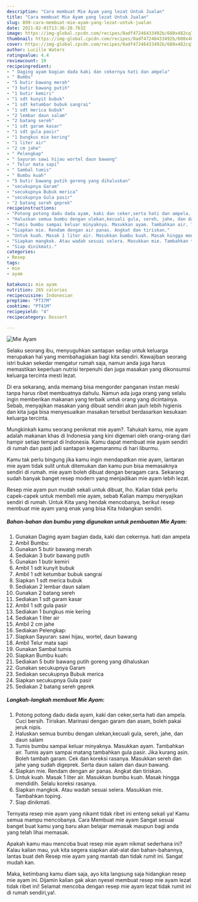 ```yaml
---
description: "Cara membuat Mie Ayam yang lezat Untuk Jualan"
title: "Cara membuat Mie Ayam yang lezat Untuk Jualan"
slug: 899-cara-membuat-mie-ayam-yang-lezat-untuk-jualan
date: 2021-02-01T13:36:20.763Z
image: https://img-global.cpcdn.com/recipes/0adf47246433492b/680x482cq70/mie-ayam-foto-resep-utama.jpg
thumbnail: https://img-global.cpcdn.com/recipes/0adf47246433492b/680x482cq70/mie-ayam-foto-resep-utama.jpg
cover: https://img-global.cpcdn.com/recipes/0adf47246433492b/680x482cq70/mie-ayam-foto-resep-utama.jpg
author: Lucille Waters
ratingvalue: 4.4
reviewcount: 10
recipeingredient:
- " Daging ayam bagian dada kaki dan cekernya hati dan ampela"
- " Bumbu"
- "5 butir bawang merah"
- "3 butir bawang putih"
- "1 butir kemiri"
- "1 sdt kunyit bubuk"
- "1 sdt ketumbar bubuk sangrai"
- "1 sdt merica bubuk"
- "2 lembar daun salam"
- "2 batang sereh"
- "1 sdt garam kasar"
- "1 sdt gula pasir"
- "1 bungkus mie kering"
- "1 liter air"
- "2 cm jahe"
- " Pelengkap"
- " Sayuran sawi hijau wortel daun bawang"
- " Telur mata sapi"
- " Sambal tumis"
- " Bumbu kuah"
- "5 butir bawang putih goreng yang dihaluskan"
- "secukupnya Garam"
- "secukupnya Bubuk merica"
- "secukupnya Gula pasir"
- "2 batang sereh geprek"
recipeinstructions:
- "Potong potong dadu dada ayam, kaki dan ceker,serta hati dan ampela. Cuci bersih. Tiriskan. Marinasi dengan garam dan asam, boleh pakai jeruk nipis."
- "Haluskan semua bumbu dengan ulekan,kecuali gula, sereh, jahe, dan daun salam"
- "Tumis bumbu sampai keluar minyaknya. Masukkan ayam. Tambahkan air. Tumis ayam sampai matang tambahkan gula pasir. Jika kurang asin. Boleh tambah garam. Cek dan koreksi rasanya. Masukkan sereh dan jahe yang sudah digeprek. Serta daun salam dan daun bawang."
- "Siapkan mie. Rendam dengan air panas. Angkat dan tiriskan."
- "Untuk kuah. Masak 1 liter air. Masukkan bumbu kuah. Masak hingga mendidih. Selalu koreksi rasanya."
- "Siapkan mangkok. Atau wadah sesuai selera. Masukkan mie. Tambahkan toping."
- "Siap dinikmati."
categories:
- Resep
tags:
- mie
- ayam

katakunci: mie ayam 
nutrition: 265 calories
recipecuisine: Indonesian
preptime: "PT37M"
cooktime: "PT41M"
recipeyield: "4"
recipecategory: Dessert

---
```



![Mie Ayam](https://img-global.cpcdn.com/recipes/0adf47246433492b/680x482cq70/mie-ayam-foto-resep-utama.jpg)

Selaku seorang ibu, menyuguhkan santapan sedap untuk keluarga merupakan hal yang membahagiakan bagi kita sendiri. Kewajiban seorang istri bukan sekedar mengatur rumah saja, namun anda juga harus memastikan keperluan nutrisi terpenuhi dan juga masakan yang dikonsumsi keluarga tercinta mesti lezat.

Di era  sekarang, anda memang bisa mengorder panganan instan meski tanpa harus ribet membuatnya dahulu. Namun ada juga orang yang selalu ingin memberikan makanan yang terbaik untuk orang yang dicintainya. Sebab, menyajikan masakan yang dibuat sendiri akan jauh lebih higienis dan kita juga bisa menyesuaikan masakan tersebut berdasarkan kesukaan keluarga tercinta. 



Mungkinkah kamu seorang penikmat mie ayam?. Tahukah kamu, mie ayam adalah makanan khas di Indonesia yang kini digemari oleh orang-orang dari hampir setiap tempat di Indonesia. Kamu dapat membuat mie ayam sendiri di rumah dan pasti jadi santapan kegemaranmu di hari liburmu.

Kamu tak perlu bingung jika kamu ingin mendapatkan mie ayam, lantaran mie ayam tidak sulit untuk ditemukan dan kamu pun bisa memasaknya sendiri di rumah. mie ayam boleh dibuat dengan beragam cara. Sekarang sudah banyak banget resep modern yang menjadikan mie ayam lebih lezat.

Resep mie ayam pun mudah sekali untuk dibuat, lho. Kalian tidak perlu capek-capek untuk membeli mie ayam, sebab Kalian mampu menyajikan sendiri di rumah. Untuk Kita yang hendak mencobanya, berikut resep membuat mie ayam yang enak yang bisa Kita hidangkan sendiri.

<!--inarticleads1-->

##### Bahan-bahan dan bumbu yang digunakan untuk pembuatan Mie Ayam:

1. Gunakan  Daging ayam bagian dada, kaki dan cekernya. hati dan ampela
1. Ambil  Bumbu:
1. Gunakan 5 butir bawang merah
1. Sediakan 3 butir bawang putih
1. Gunakan 1 butir kemiri
1. Ambil 1 sdt kunyit bubuk
1. Ambil 1 sdt ketumbar bubuk sangrai
1. Siapkan 1 sdt merica bubuk
1. Sediakan 2 lembar daun salam
1. Gunakan 2 batang sereh
1. Sediakan 1 sdt garam kasar
1. Ambil 1 sdt gula pasir
1. Sediakan 1 bungkus mie kering
1. Sediakan 1 liter air
1. Ambil 2 cm jahe
1. Sediakan  Pelengkap:
1. Siapkan  Sayuran: sawi hijau, wortel, daun bawang
1. Ambil  Telur mata sapi
1. Gunakan  Sambal tumis
1. Siapkan  Bumbu kuah:
1. Sediakan 5 butir bawang putih goreng yang dihaluskan
1. Gunakan secukupnya Garam
1. Sediakan secukupnya Bubuk merica
1. Siapkan secukupnya Gula pasir
1. Sediakan 2 batang sereh geprek




<!--inarticleads2-->

##### Langkah-langkah membuat Mie Ayam:

1. Potong potong dadu dada ayam, kaki dan ceker,serta hati dan ampela. Cuci bersih. Tiriskan. Marinasi dengan garam dan asam, boleh pakai jeruk nipis.
1. Haluskan semua bumbu dengan ulekan,kecuali gula, sereh, jahe, dan daun salam
1. Tumis bumbu sampai keluar minyaknya. Masukkan ayam. Tambahkan air. Tumis ayam sampai matang tambahkan gula pasir. Jika kurang asin. Boleh tambah garam. Cek dan koreksi rasanya. Masukkan sereh dan jahe yang sudah digeprek. Serta daun salam dan daun bawang.
1. Siapkan mie. Rendam dengan air panas. Angkat dan tiriskan.
1. Untuk kuah. Masak 1 liter air. Masukkan bumbu kuah. Masak hingga mendidih. Selalu koreksi rasanya.
1. Siapkan mangkok. Atau wadah sesuai selera. Masukkan mie. Tambahkan toping.
1. Siap dinikmati.




Ternyata resep mie ayam yang nikamt tidak ribet ini enteng sekali ya! Kamu semua mampu mencobanya. Cara Membuat mie ayam Sangat sesuai banget buat kamu yang baru akan belajar memasak maupun bagi anda yang telah lihai memasak.

Apakah kamu mau mencoba buat resep mie ayam nikmat sederhana ini? Kalau kalian mau, yuk kita segera siapkan alat-alat dan bahan-bahannya, lantas buat deh Resep mie ayam yang mantab dan tidak rumit ini. Sangat mudah kan. 

Maka, ketimbang kamu diam saja, ayo kita langsung saja hidangkan resep mie ayam ini. Dijamin kalian gak akan nyesel membuat resep mie ayam lezat tidak ribet ini! Selamat mencoba dengan resep mie ayam lezat tidak rumit ini di rumah sendiri,ya!.

